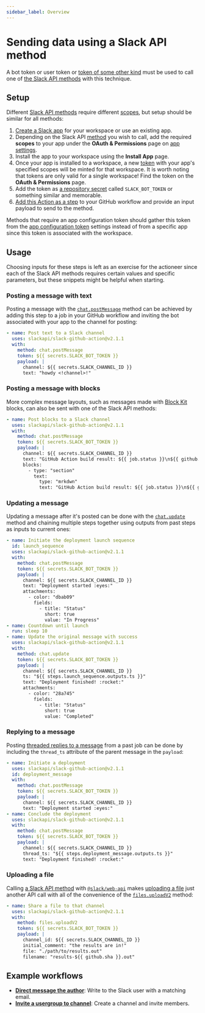 ```yaml
---
sidebar_label: Overview
---
```


# Sending data using a Slack API method

A bot token or user token or [token of some other kind](https://docs.slack.dev/authentication/tokens) must be used to call one of [the Slack API methods](https://docs.slack.dev/reference/methods) with this technique.

## Setup

Different [Slack API methods](https://docs.slack.dev/reference/methods) require different [scopes](https://docs.slack.dev/reference/scopes), but setup should be similar for all methods:

1. [Create a Slack app](https://api.slack.com/apps/new) for your workspace or use an existing app.
2. Depending on the Slack API [method](https://docs.slack.dev/reference/methods) you wish to call, add the required **scopes** to your app under the **OAuth & Permissions** page on [app settings](https://api.slack.com/apps).
3. Install the app to your workspace using the **Install App** page.
4. Once your app is installed to a workspace, a new [token](https://docs.slack.dev/authentication/tokens) with your app's specified scopes will be minted for that workspace. It is worth noting that tokens are only valid for a single workspace! Find the token on the **OAuth & Permissions** page.
5. Add the token as [a repository secret](https://docs.github.com/en/actions/security-for-github-actions/security-guides/using-secrets-in-github-actions#creating-secrets-for-a-repository) called `SLACK_BOT_TOKEN` or something similar and memorable.
6. [Add this Action as a step](https://docs.github.com/en/actions/learn-github-actions/workflow-syntax-for-github-actions#jobsjob_idsteps) to your GitHub workflow and provide an input payload to send to the method.

Methods that require an app configuration token should gather this token from the [app configuration token](https://docs.slack.dev/app-manifests/configuring-apps-with-app-manifests#config-tokens) settings instead of from a specific app since this token is associated with the workspace.

## Usage

Choosing inputs for these steps is left as an exercise for the actioneer since each of the Slack API methods requires certain values and specific parameters, but these snippets might be helpful when starting.

### Posting a message with text

Posting a message with the [`chat.postMessage`](https://docs.slack.dev/reference/methods/chat.postMessage) method can be achieved by adding this step to a job in your GitHub workflow and inviting the bot associated with your app to the channel for posting:

```yaml
- name: Post text to a Slack channel
  uses: slackapi/slack-github-action@v2.1.1
  with:
    method: chat.postMessage
    token: ${{ secrets.SLACK_BOT_TOKEN }}
    payload: |
      channel: ${{ secrets.SLACK_CHANNEL_ID }}
      text: "howdy <!channel>!"
```

### Posting a message with blocks

More complex message layouts, such as messages made with [Block Kit](https://docs.slack.dev/block-kit/) blocks, can also be sent with one of the Slack API methods:

```yaml
- name: Post blocks to a Slack channel
  uses: slackapi/slack-github-action@v2.1.1
  with:
    method: chat.postMessage
    token: ${{ secrets.SLACK_BOT_TOKEN }}
    payload: |
      channel: ${{ secrets.SLACK_CHANNEL_ID }}
      text: "GitHub Action build result: ${{ job.status }}\n${{ github.event.pull_request.html_url || github.event.head_commit.url }}"
      blocks:
        - type: "section"
          text:
            type: "mrkdwn"
            text: "GitHub Action build result: ${{ job.status }}\n${{ github.event.pull_request.html_url || github.event.head_commit.url }}"
```

### Updating a message

Updating a message after it's posted can be done with the [`chat.update`](https://docs.slack.dev/reference/methods/chat.update) method and chaining multiple steps together using outputs from past steps as inputs to current ones:

```yaml
- name: Initiate the deployment launch sequence
  id: launch_sequence
  uses: slackapi/slack-github-action@v2.1.1
  with:
    method: chat.postMessage
    token: ${{ secrets.SLACK_BOT_TOKEN }}
    payload: |
      channel: ${{ secrets.SLACK_CHANNEL_ID }}
      text: "Deployment started :eyes:"
      attachments:
        - color: "dbab09"
          fields:
            - title: "Status"
              short: true
              value: "In Progress"
- name: Countdown until launch
  run: sleep 10
- name: Update the original message with success
  uses: slackapi/slack-github-action@v2.1.1
  with:
    method: chat.update
    token: ${{ secrets.SLACK_BOT_TOKEN }}
    payload: |
      channel: ${{ secrets.SLACK_CHANNEL_ID }}
      ts: "${{ steps.launch_sequence.outputs.ts }}"
      text: "Deployment finished! :rocket:"
      attachments:
        - color: "28a745"
          fields:
            - title: "Status"
              short: true
              value: "Completed"
```

### Replying to a message

Posting [threaded replies to a message](https://docs.slack.dev/messaging/#threading) from a past job can be done by including the `thread_ts` attribute of the parent message in the `payload`:

```yaml
- name: Initiate a deployment
  uses: slackapi/slack-github-action@v2.1.1
  id: deployment_message
  with:
    method: chat.postMessage
    token: ${{ secrets.SLACK_BOT_TOKEN }}
    payload: |
      channel: ${{ secrets.SLACK_CHANNEL_ID }}
      text: "Deployment started :eyes:"
- name: Conclude the deployment
  uses: slackapi/slack-github-action@v2.1.1
  with:
    method: chat.postMessage
    token: ${{ secrets.SLACK_BOT_TOKEN }}
    payload: |
      channel: ${{ secrets.SLACK_CHANNEL_ID }}
      thread_ts: "${{ steps.deployment_message.outputs.ts }}"
      text: "Deployment finished! :rocket:"
```

### Uploading a file

Calling [a Slack API method](https://docs.slack.dev/reference/methods) with [`@slack/web-api`](https://tools.slack.dev/node-slack-sdk/web-api) makes [uploading a file](https://docs.slack.dev/messaging/working-with-files#uploading_files) just another API call with all of the convenience of the [`files.uploadV2`](https://tools.slack.dev/node-slack-sdk/web-api/#upload-a-file) method:

```yaml
- name: Share a file to that channel
  uses: slackapi/slack-github-action@v2.1.1
  with:
    method: files.uploadV2
    token: ${{ secrets.SLACK_BOT_TOKEN }}
    payload: |
      channel_id: ${{ secrets.SLACK_CHANNEL_ID }}
      initial_comment: "the results are in!"
      file: "./path/to/results.out"
      filename: "results-${{ github.sha }}.out"
```

## Example workflows

* [**Direct message the author**](/tools/slack-github-action/sending-techniques/sending-data-slack-api-method/direct-message-author): Write to the Slack user with a matching email.
* [**Invite a usergroup to channel**](/tools/slack-github-action/sending-techniques/sending-data-slack-api-method/invite-usergroup-to-channel): Create a channel and invite members.
